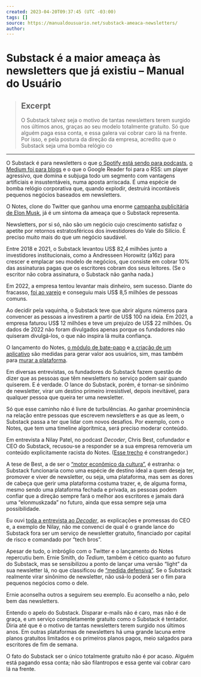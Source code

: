 ```yaml
---
created: 2023-04-20T09:37:45 (UTC -03:00)
tags: []
source: https://manualdousuario.net/substack-ameaca-newsletters/
author: 
---
```


# Substack é a maior ameaça às newsletters que já existiu – Manual do Usuário

> ## Excerpt
> O Substack talvez seja o motivo de tantas newsletters terem surgido nos últimos anos, graças ao seu modelo totalmente gratuito. Só que alguém paga essa conta, e essa galera vai cobrar caro lá na frente. Por isso, e pela postura da direção da empresa, acredito que o Substack seja uma bomba relógio co

---
O Substack é para newsletters o que [o Spotify está sendo para podcasts](https://manualdousuario.net/notinha-spotify-podcasts-apostas-prejuizo/), [o Medium foi para blogs](https://manualdousuario.net/notinha-medium-demissao-jornalistas/) e o que o Google Reader foi para o RSS: um player agressivo, que domina e subjuga todo um segmento com vantagens artificiais e insustentáveis, numa aposta arriscada. É uma espécie de bomba relógio corporativa que, quando explodir, destruirá incontáveis pequenos negócios baseados em newsletters.

O Notes, clone do Twitter que ganhou uma enorme [campanha publicitária de Elon Musk](https://manualdousuario.net/notinha-twitter-substack-notes-musk/), já é um sintoma da ameaça que o Substack representa.

Newsletters, por si só, não são um negócio cujo crescimento satisfaz o apetite por retornos estratosféricos dos investidores do Vale do Silício. É preciso muito mais do que um negócio saudável.

Entre 2018 e 2021, o Substack levantou US$ 82,4 milhões junto a investidores institucionais, como a Andresseen Horowitz (a16z) para crescer e emplacar seu modelo de negócios, que consiste em cobrar 10% das assinaturas pagas que os escritores cobram dos seus leitores. (Se o escritor não cobra assinatura, o Substack não ganha nada.)

Em 2022, a empresa tentou levantar mais dinheiro, sem sucesso. Diante do fracasso, [foi ao varejo](https://wefunder.com/substack) e conseguiu mais US$ 8,5 milhões de pessoas comuns.

Ao decidir pela vaquinha, o Substack teve que abrir alguns números para convencer as pessoas a investirem a partir de US$ 100 na ideia. Em 2021, a empresa faturou US$ 12 milhões e teve um prejuízo de US$ 22 milhões. Os dados de 2022 não foram divulgados apenas porque os fundadores não quiseram divulgá-los, o que não inspira lá muita confiança.

O lançamento do Notes, [o módulo de bate-papo](https://on.substack.com/p/chat) e [a criação de um aplicativo](https://manualdousuario.net/notinha-substack-app-lancamento/) são medidas para gerar valor aos usuários, sim, mas também para [murar a plataforma](https://manualdousuario.net/tag/substack/).

Em diversas entrevistas, os fundadores do Substack fazem questão de dizer que as pessoas que têm newsletters no serviço podem sair quando quiserem. E é verdade. O lance do Substack, porém, é tornar-se sinônimo de newsletter, virar um destino primeiro irresistível, depois inevitável, para qualquer pessoa que queira ter uma newsletter.

Só que esse caminho não é livre de turbulências. Ao ganhar proeminência na relação entre pessoas que escrevem newsletters e as que as leem, o Substack passa a ter que lidar com novos desafios. Por exemplo, com o Notes, que tem uma timeline algorítmica, será preciso moderar conteúdo.

Em entrevista a Nilay Patel, no podcast _Decoder_, Chris Best, cofundador e CEO do Substack, recusou-se a responder se a sua empresa removeria um conteúdo explicitamente racista do Notes. ([Esse trecho](https://www.theverge.com/2023/4/14/23683279/i-promise-you-this-was-meant-to-be-a-softball-question) é constrangedor.)

A tese de Best, a de ser o [“motor econômico da cultura”](https://on.substack.com/p/2million), é estranha: o Substack funcionaria como uma espécie de destino ideal a quem deseja ter, promover e viver de newsletter, ou seja, uma plataforma, mas sem as dores de cabeça que gerir uma plataforma costuma trazer, e, de alguma forma, mesmo sendo uma plataforma fechada e privada, as pessoas podem confiar que a direção sempre fará o melhor aos escritores e jamais dará uma “elonmuskzada” no futuro, ainda que essa sempre seja uma possibilidade.

Eu ouvi [toda a entrevista ao _Decoder_](https://www.theverge.com/23681875/substack-notes-twitter-elon-musk-content-moderation-free-speech), as explicações e promessas do CEO e, a exemplo de Nilay, não me convenci de qual é o grande lance do Substack fora ser um serviço de newsletter gratuito, financiado por capital de risco e comandado por “tech bros”.

Apesar de tudo, o imbróglio com o Twitter e o lançamento do Notes repercutiu bem. Ernie Smith, do _Tedium_, também é cético quanto ao futuro do Substack, mas se sensibilizou a ponto de lançar uma versão “light” da sua newsletter lá, no que classificou de [“medida defensiva”](https://tedium.co/2023/04/12/substack-notes-email-newsletter-impact/). Se o Substack realmente virar sinônimo de newsletter, não usá-lo poderá ser o fim para pequenos negócios como o dele.

Ernie aconselha outros a seguirem seu exemplo. Eu aconselho a não, pelo bem das newsletters.

Entendo o apelo do Substack. Disparar e-mails não é caro, mas não é de graça, e um serviço completamente gratuito como o Substack é tentador. Diria até que é o motivo de tantas newsletters terem surgido nos últimos anos. Em outras plataformas de newsletters há uma grande lacuna entre planos gratuitos limitados e os primeiros planos pagos, meio salgados para escritores de fim de semana.

O fato do Substack ser o único totalmente gratuito não é por acaso. Alguém está pagando essa conta; não são filantropos e essa gente vai cobrar caro lá na frente.
